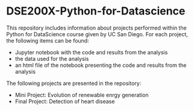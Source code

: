 # DSE200X-Python-for-Datascience
This repository includes information about projects performed within the Python for DataScience course given by UC San Diego. For each project, the following items can be found:
 - Jupyter notebook with the code and results from the analysis
 - the data used for the analysis
 - an html file of the notebook presenting the code and results from the analysis

The following projects are presented in the repository:
- Mini Project: Evolution of renewable enrgy generation
- Final Project: Detection of heart disease
